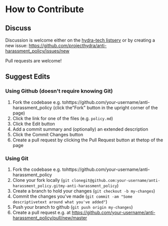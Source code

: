 # How to Contribute

## Discuss

Discussion is welcome either on the [hydra-tech listserv](https://groups.google.com/group/hydra-tech) or by creating a new issue: https://github.com/projecthydra/anti-harassment_policy/issues/new

Pull requests are welcome!

## Suggest Edits

### Using Github (doesn't require knowing Git)

1. Fork the codebase e.g. tohttps://github.com/your-username/anti-harassment_policy (click the"Fork" button in the upright corner of the page)
1. Click the link for one of the files (e.g. `policy.md`)
1. Click the Edit button
1. Add a commit summary and (optionally) an extended description
1. Click the Commit Changes button
1. Create a pull request by clicking the Pull Request button at thetop of the page

### Using Git

1. Fork the codebase e.g. tohttps://github.com/your-username/anti-harassment_policy
1. Clone your fork locally (`git clonegit@github.com:your-username/anti-harassment_policy.gitmy-anti-harassment_policy`)
1. Create a branch to hold your changes (`git checkout -b my-changes`)
1. Commit the changes you've made (`git commit -am "Some descriptivetext around what you've added"`)
1. Push your branch to github (`git push origin my-changes`)
1. Create a pull request e.g. at https://github.com/your-username/anti-harassment_policy/pull/new/master

